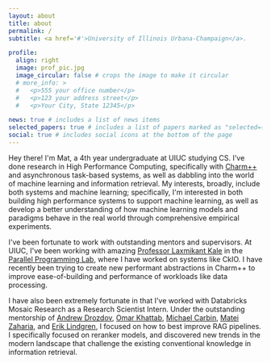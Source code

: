 ```yaml
---
layout: about
title: about
permalink: /
subtitle: <a href='#'>University of Illinois Urbana-Champaign</a>.

profile:
  align: right
  image: prof_pic.jpg
  image_circular: false # crops the image to make it circular
  # more_info: >
  #   <p>555 your office number</p>
  #   <p>123 your address street</p>
  #   <p>Your City, State 12345</p>

news: true # includes a list of news items
selected_papers: true # includes a list of papers marked as "selected={true}"
social: true # includes social icons at the bottom of the page
---
```


<!-- Write your biography here. Tell the world about yourself. Link to your favorite [subreddit](http://reddit.com). You can put a picture in, too. The code is already in, just name your picture `prof_pic.jpg` and put it in the `img/` folder.

Put your address / P.O. box / other info right below your picture. You can also disable any of these elements by editing `profile` property of the YAML header of your `_pages/about.md`. Edit `_bibliography/papers.bib` and Jekyll will render your [publications page](/al-folio/publications/) automatically.

Link to your social media connections, too. This theme is set up to use [Font Awesome icons](https://fontawesome.com/) and [Academicons](https://jpswalsh.github.io/academicons/), like the ones below. Add your Facebook, Twitter, LinkedIn, Google Scholar, or just disable all of them. -->
Hey there! I'm Mat, a 4th year undergraduate at UIUC studying CS. I've done research in High Performance Computing, specifically with [Charm++](https://github.com/charmplusplus/charm) and asynchronous task-based systems, as well as dabbling into the world of machine learning and information retrieval. My interests, broadly, include both systems and machine learning; specifically, I'm interested in both building high performance systems to support machine learning, as well as develop a better understanding of how machine learning models and paradigms behave in the real world through comprehensive empirical experiments. 

I've been fortunate to work with outstanding mentors and supervisors. At UIUC, I've been working with amazing [Professor Laxmikant Kale](https://charm.cs.illinois.edu/~kale/) in the [Parallel Programming Lab](http://charm.cs.uiuc.edu/), where I have worked on systems like CkIO. I have recently been trying to create new performant abstractions in Charm++ to improve ease-of-building and performance of workloads like data processing. 

I have also been extremely fortunate in that I've worked with Databricks Mosaic Research as a Research Scientist Intern. Under the outstanding mentorship of [Andrew Drozdov](https://mrdrozdov.github.io/), [Omar Khattab](https://omarkhattab.com/), [Michael Carbin](https://people.csail.mit.edu/mcarbin/), [Matei Zaharia](https://people.eecs.berkeley.edu/~matei/), and [Erik Lindgren](https://erikml.com/), I focused on how to best improve RAG pipelines. I specifically focused on reranker models, and discovered new trends in the modern landscape that challenge the existing conventional knowledge in information retrieval.

